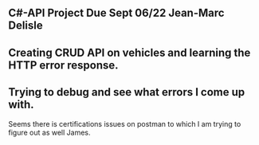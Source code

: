 ﻿C#-API Project 
Due Sept 06/22
Jean-Marc Delisle
---
Creating CRUD API on vehicles and learning the HTTP error response. 
------
Trying to debug and see what errors I come up with.
---
Seems there is certifications issues on postman to which I am trying to figure out as well James.